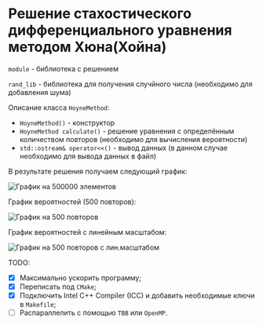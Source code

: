 # Решение стахостического дифференциального уравнения методом Хюна(Хойна)

`module` - библиотека с решением

`rand_lib` - библиотека для получения случйного числа (необходимо для добавления шума)

Описание класса `HoyneMethod`:
* `HoyneMethod()` - конструктор
* `HoyneMethod calculate()` - решение уравнения с определённым количеством повторов (необходимо для вычисления вероятности)
* `std::ostream& operator<<()` - вывод данных (в данном случае необходимо для вывода данных в файл)

В результате решения получаем следующий график:

![График на 500000 элементов](https://psv4.userapi.com/c532036/u466252744/docs/d33/98fc0054edab/3.png?extra=xiQrA8F_d7cB_Tq7pEABEoOR544aRPWstbrSyxAeQs9v1CM6TyX6rOTfgZZ1v_NmvCrVI3rs513bHQEp5fedxo4w4yXOdQxuSuKvPw50QIRQ5_ktOtQLANyMv2uoYA0U2FzlNTaJCGh8_PNnVuKSqtV2Wg)

График вероятностей (500 повторов):

![График на 500 повторов](https://psv4.userapi.com/c520036/u466252744/docs/d12/8459c6ec80e4/1.png?extra=FstajSXJREA_NguQQ8CtJ5KPPz8ufFlnn0Tfm8c17uva6_I6OosLyW_1zgMfMu2xVo1GkB9c6gBiw2zk0L9vsWWdK2oS1eK998CGDD2p-Siql4ALsqHQx7Z9AHHH4FPXSNUUG-z8dh0B8D_agaXAqWNk5g)

График вероятностей с линейным масштабом:

![График на 500 повторов с лин.масштабом](https://psv4.userapi.com/c505536/u466252744/docs/d4/49b5875a72d1/2.png?extra=KuApBxlmV9MF3VJwMKSJ80JHhaIPJzf--JQgzBwUQhDqCSWemtcB2KFSN60nAwyz9ydkA7v_9DI82rOib2HPXQMvbCkxZJgmTjhETaMvcMm2r09MEzhCQwCfE7oezrJnC_wxNrrkA5Z7kJrDaDhjVeLeAg)

TODO:

- [x] Максимально ускорить программу;
- [x] Переписать под `CMake`;
- [x] Подключить Intel C++ Compiler (ICC) и добавить необходимые ключи в `Makefile`;
- [ ] Распараллелить с помощью `TBB` или `OpenMP`. 
